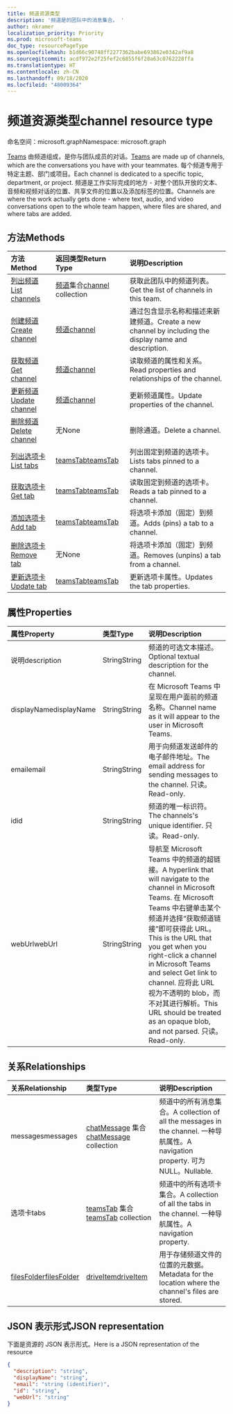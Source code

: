 ```yaml
---
title: 频道资源类型
description: '频道是的团队中的消息集合。 '
author: nkramer
localization_priority: Priority
ms.prod: microsoft-teams
doc_type: resourcePageType
ms.openlocfilehash: b1d66c90748ff2277362babe693862e0342af9a8
ms.sourcegitcommit: acdf972e2f25fef2c6855f6f28a63c0762228ffa
ms.translationtype: HT
ms.contentlocale: zh-CN
ms.lasthandoff: 09/18/2020
ms.locfileid: "48009364"
---
```

# <a name="channel-resource-type"></a><span data-ttu-id="f5a4d-103">频道资源类型</span><span class="sxs-lookup"><span data-stu-id="f5a4d-103">channel resource type</span></span>

<span data-ttu-id="f5a4d-104">命名空间：microsoft.graph</span><span class="sxs-lookup"><span data-stu-id="f5a4d-104">Namespace: microsoft.graph</span></span>

<span data-ttu-id="f5a4d-105">[Teams](../resources/team.md) 由频道组成，是你与团队成员的对话。</span><span class="sxs-lookup"><span data-stu-id="f5a4d-105">[Teams](../resources/team.md) are made up of channels, which are the conversations you have with your teammates.</span></span> <span data-ttu-id="f5a4d-106">每个频道专用于特定主题、部门或项目。</span><span class="sxs-lookup"><span data-stu-id="f5a4d-106">Each channel is dedicated to a specific topic, department, or project.</span></span>
<span data-ttu-id="f5a4d-107">频道是工作实际完成的地方 - 对整个团队开放的文本、音频和视频对话的位置、共享文件的位置以及添加标签的位置。</span><span class="sxs-lookup"><span data-stu-id="f5a4d-107">Channels are where the work actually gets done - where text, audio, and video conversations open to the whole team happen, where files are shared, and where tabs are added.</span></span>

## <a name="methods"></a><span data-ttu-id="f5a4d-108">方法</span><span class="sxs-lookup"><span data-stu-id="f5a4d-108">Methods</span></span>

| <span data-ttu-id="f5a4d-109">方法</span><span class="sxs-lookup"><span data-stu-id="f5a4d-109">Method</span></span>       | <span data-ttu-id="f5a4d-110">返回类型</span><span class="sxs-lookup"><span data-stu-id="f5a4d-110">Return Type</span></span>  |<span data-ttu-id="f5a4d-111">说明</span><span class="sxs-lookup"><span data-stu-id="f5a4d-111">Description</span></span>|
|:---------------|:--------|:----------|
|[<span data-ttu-id="f5a4d-112">列出频道</span><span class="sxs-lookup"><span data-stu-id="f5a4d-112">List channels</span></span>](../api/channel-list.md) | <span data-ttu-id="f5a4d-113">[频道](channel.md)集合</span><span class="sxs-lookup"><span data-stu-id="f5a4d-113">[channel](channel.md) collection</span></span> | <span data-ttu-id="f5a4d-114">获取此团队中的频道列表。</span><span class="sxs-lookup"><span data-stu-id="f5a4d-114">Get the list of channels in this team.</span></span>|
|[<span data-ttu-id="f5a4d-115">创建频道</span><span class="sxs-lookup"><span data-stu-id="f5a4d-115">Create channel</span></span>](../api/channel-post.md) | [<span data-ttu-id="f5a4d-116">频道</span><span class="sxs-lookup"><span data-stu-id="f5a4d-116">channel</span></span>](channel.md) | <span data-ttu-id="f5a4d-117">通过包含显示名称和描述来新建频道。</span><span class="sxs-lookup"><span data-stu-id="f5a4d-117">Create a new channel by including the display name and description.</span></span>|
|[<span data-ttu-id="f5a4d-118">获取频道</span><span class="sxs-lookup"><span data-stu-id="f5a4d-118">Get channel</span></span>](../api/channel-get.md) | [<span data-ttu-id="f5a4d-119">频道</span><span class="sxs-lookup"><span data-stu-id="f5a4d-119">channel</span></span>](channel.md) | <span data-ttu-id="f5a4d-120">读取频道的属性和关系。</span><span class="sxs-lookup"><span data-stu-id="f5a4d-120">Read properties and relationships of the channel.</span></span>|
|[<span data-ttu-id="f5a4d-121">更新频道</span><span class="sxs-lookup"><span data-stu-id="f5a4d-121">Update channel</span></span>](../api/channel-patch.md) | [<span data-ttu-id="f5a4d-122">频道</span><span class="sxs-lookup"><span data-stu-id="f5a4d-122">channel</span></span>](channel.md) | <span data-ttu-id="f5a4d-123">更新频道属性。</span><span class="sxs-lookup"><span data-stu-id="f5a4d-123">Update properties of the channel.</span></span>|
|[<span data-ttu-id="f5a4d-124">删除频道</span><span class="sxs-lookup"><span data-stu-id="f5a4d-124">Delete channel</span></span>](../api/channel-delete.md) | <span data-ttu-id="f5a4d-125">无</span><span class="sxs-lookup"><span data-stu-id="f5a4d-125">None</span></span> | <span data-ttu-id="f5a4d-126">删除通道。</span><span class="sxs-lookup"><span data-stu-id="f5a4d-126">Delete a channel.</span></span>|
|[<span data-ttu-id="f5a4d-127">列出选项卡</span><span class="sxs-lookup"><span data-stu-id="f5a4d-127">List tabs</span></span>](../api/teamstab-list.md) | [<span data-ttu-id="f5a4d-128">teamsTab</span><span class="sxs-lookup"><span data-stu-id="f5a4d-128">teamsTab</span></span>](teamstab.md) | <span data-ttu-id="f5a4d-129">列出固定到频道的选项卡。</span><span class="sxs-lookup"><span data-stu-id="f5a4d-129">Lists tabs pinned to a channel.</span></span>|
|[<span data-ttu-id="f5a4d-130">获取选项卡</span><span class="sxs-lookup"><span data-stu-id="f5a4d-130">Get tab</span></span>](../api/teamstab-get.md) | [<span data-ttu-id="f5a4d-131">teamsTab</span><span class="sxs-lookup"><span data-stu-id="f5a4d-131">teamsTab</span></span>](teamstab.md) | <span data-ttu-id="f5a4d-132">读取固定到频道的选项卡。</span><span class="sxs-lookup"><span data-stu-id="f5a4d-132">Reads a tab pinned to a channel.</span></span>|
|[<span data-ttu-id="f5a4d-133">添加选项卡</span><span class="sxs-lookup"><span data-stu-id="f5a4d-133">Add tab</span></span>](../api/teamstab-add.md) | [<span data-ttu-id="f5a4d-134">teamsTab</span><span class="sxs-lookup"><span data-stu-id="f5a4d-134">teamsTab</span></span>](teamstab.md) | <span data-ttu-id="f5a4d-135">将选项卡添加（固定）到频道。</span><span class="sxs-lookup"><span data-stu-id="f5a4d-135">Adds (pins) a tab to a channel.</span></span>|
|[<span data-ttu-id="f5a4d-136">删除选项卡</span><span class="sxs-lookup"><span data-stu-id="f5a4d-136">Remove tab</span></span>](../api/teamstab-delete.md) | <span data-ttu-id="f5a4d-137">无</span><span class="sxs-lookup"><span data-stu-id="f5a4d-137">None</span></span> | <span data-ttu-id="f5a4d-138">将选项卡添加（固定）到频道。</span><span class="sxs-lookup"><span data-stu-id="f5a4d-138">Removes (unpins) a tab from a channel.</span></span>|
|[<span data-ttu-id="f5a4d-139">更新选项卡</span><span class="sxs-lookup"><span data-stu-id="f5a4d-139">Update tab</span></span>](../api/teamstab-update.md) | [<span data-ttu-id="f5a4d-140">teamsTab</span><span class="sxs-lookup"><span data-stu-id="f5a4d-140">teamsTab</span></span>](teamstab.md) | <span data-ttu-id="f5a4d-141">更新选项卡属性。</span><span class="sxs-lookup"><span data-stu-id="f5a4d-141">Updates the tab properties.</span></span>|

## <a name="properties"></a><span data-ttu-id="f5a4d-142">属性</span><span class="sxs-lookup"><span data-stu-id="f5a4d-142">Properties</span></span>

| <span data-ttu-id="f5a4d-143">属性</span><span class="sxs-lookup"><span data-stu-id="f5a4d-143">Property</span></span>   | <span data-ttu-id="f5a4d-144">类型</span><span class="sxs-lookup"><span data-stu-id="f5a4d-144">Type</span></span> | <span data-ttu-id="f5a4d-145">说明</span><span class="sxs-lookup"><span data-stu-id="f5a4d-145">Description</span></span>|
|:---------------|:--------|:----------|
|<span data-ttu-id="f5a4d-146">说明</span><span class="sxs-lookup"><span data-stu-id="f5a4d-146">description</span></span>|<span data-ttu-id="f5a4d-147">String</span><span class="sxs-lookup"><span data-stu-id="f5a4d-147">String</span></span>|<span data-ttu-id="f5a4d-148">频道的可选文本描述。</span><span class="sxs-lookup"><span data-stu-id="f5a4d-148">Optional textual description for the channel.</span></span>|
|<span data-ttu-id="f5a4d-149">displayName</span><span class="sxs-lookup"><span data-stu-id="f5a4d-149">displayName</span></span>|<span data-ttu-id="f5a4d-150">String</span><span class="sxs-lookup"><span data-stu-id="f5a4d-150">String</span></span>|<span data-ttu-id="f5a4d-151">在 Microsoft Teams 中呈现在用户面前的频道名称。</span><span class="sxs-lookup"><span data-stu-id="f5a4d-151">Channel name as it will appear to the user in Microsoft Teams.</span></span>|
|<span data-ttu-id="f5a4d-152">email</span><span class="sxs-lookup"><span data-stu-id="f5a4d-152">email</span></span>|<span data-ttu-id="f5a4d-153">String</span><span class="sxs-lookup"><span data-stu-id="f5a4d-153">String</span></span>| <span data-ttu-id="f5a4d-154">用于向频道发送邮件的电子邮件地址。</span><span class="sxs-lookup"><span data-stu-id="f5a4d-154">The email address for sending messages to the channel.</span></span> <span data-ttu-id="f5a4d-155">只读。</span><span class="sxs-lookup"><span data-stu-id="f5a4d-155">Read-only.</span></span>|
|<span data-ttu-id="f5a4d-156">id</span><span class="sxs-lookup"><span data-stu-id="f5a4d-156">id</span></span>|<span data-ttu-id="f5a4d-157">String</span><span class="sxs-lookup"><span data-stu-id="f5a4d-157">String</span></span>|<span data-ttu-id="f5a4d-158">频道的唯一标识符。</span><span class="sxs-lookup"><span data-stu-id="f5a4d-158">The channels's unique identifier.</span></span> <span data-ttu-id="f5a4d-159">只读。</span><span class="sxs-lookup"><span data-stu-id="f5a4d-159">Read-only.</span></span>|
|<span data-ttu-id="f5a4d-160">webUrl</span><span class="sxs-lookup"><span data-stu-id="f5a4d-160">webUrl</span></span>|<span data-ttu-id="f5a4d-161">String</span><span class="sxs-lookup"><span data-stu-id="f5a4d-161">String</span></span>|<span data-ttu-id="f5a4d-162">导航至 Microsoft Teams 中的频道的超链接。</span><span class="sxs-lookup"><span data-stu-id="f5a4d-162">A hyperlink that will navigate to the channel in Microsoft Teams.</span></span> <span data-ttu-id="f5a4d-163">在 Microsoft Teams 中右键单击某个频道并选择“获取频道链接”即可获得此 URL。</span><span class="sxs-lookup"><span data-stu-id="f5a4d-163">This is the URL that you get when you right-click a channel in Microsoft Teams and select Get link to channel.</span></span> <span data-ttu-id="f5a4d-164">应将此 URL 视为不透明的 blob，而不对其进行解析。</span><span class="sxs-lookup"><span data-stu-id="f5a4d-164">This URL should be treated as an opaque blob, and not parsed.</span></span> <span data-ttu-id="f5a4d-165">只读。</span><span class="sxs-lookup"><span data-stu-id="f5a4d-165">Read-only.</span></span>|

## <a name="relationships"></a><span data-ttu-id="f5a4d-166">关系</span><span class="sxs-lookup"><span data-stu-id="f5a4d-166">Relationships</span></span>

| <span data-ttu-id="f5a4d-167">关系</span><span class="sxs-lookup"><span data-stu-id="f5a4d-167">Relationship</span></span> | <span data-ttu-id="f5a4d-168">类型</span><span class="sxs-lookup"><span data-stu-id="f5a4d-168">Type</span></span> | <span data-ttu-id="f5a4d-169">说明</span><span class="sxs-lookup"><span data-stu-id="f5a4d-169">Description</span></span>|
|:---------------|:--------|:----------|
|<span data-ttu-id="f5a4d-170">messages</span><span class="sxs-lookup"><span data-stu-id="f5a4d-170">messages</span></span>|<span data-ttu-id="f5a4d-171">[chatMessage](./chatmessage.md) 集合</span><span class="sxs-lookup"><span data-stu-id="f5a4d-171">[chatMessage](./chatmessage.md) collection</span></span>|<span data-ttu-id="f5a4d-172">频道中的所有消息集合。</span><span class="sxs-lookup"><span data-stu-id="f5a4d-172">A collection of all the messages in the channel.</span></span> <span data-ttu-id="f5a4d-173">一种导航属性。</span><span class="sxs-lookup"><span data-stu-id="f5a4d-173">A navigation property.</span></span> <span data-ttu-id="f5a4d-174">可为 NULL。</span><span class="sxs-lookup"><span data-stu-id="f5a4d-174">Nullable.</span></span>|
|<span data-ttu-id="f5a4d-175">选项卡</span><span class="sxs-lookup"><span data-stu-id="f5a4d-175">tabs</span></span>|<span data-ttu-id="f5a4d-176">[teamsTab](../resources/teamstab.md) 集合</span><span class="sxs-lookup"><span data-stu-id="f5a4d-176">[teamsTab](../resources/teamstab.md) collection</span></span>|<span data-ttu-id="f5a4d-177">频道中的所有选项卡集合。</span><span class="sxs-lookup"><span data-stu-id="f5a4d-177">A collection of all the tabs in the channel.</span></span> <span data-ttu-id="f5a4d-178">一种导航属性。</span><span class="sxs-lookup"><span data-stu-id="f5a4d-178">A navigation property.</span></span>|
|[<span data-ttu-id="f5a4d-179">filesFolder</span><span class="sxs-lookup"><span data-stu-id="f5a4d-179">filesFolder</span></span>](../api/channel-get-filesfolder.md)|[<span data-ttu-id="f5a4d-180">driveItem</span><span class="sxs-lookup"><span data-stu-id="f5a4d-180">driveItem</span></span>](driveitem.md)|<span data-ttu-id="f5a4d-181">用于存储频道文件的位置的元数据。</span><span class="sxs-lookup"><span data-stu-id="f5a4d-181">Metadata for the location where the channel's files are stored.</span></span>|


## <a name="json-representation"></a><span data-ttu-id="f5a4d-182">JSON 表示形式</span><span class="sxs-lookup"><span data-stu-id="f5a4d-182">JSON representation</span></span>

<span data-ttu-id="f5a4d-183">下面是资源的 JSON 表示形式。</span><span class="sxs-lookup"><span data-stu-id="f5a4d-183">Here is a JSON representation of the resource</span></span>

<!-- {
  "blockType": "resource",
  "keyProperty": "id",
  "@odata.type": "microsoft.graph.channel"
}-->

```json
{
  "description": "string",
  "displayName": "string",
  "email": "string (identifier)",
  "id": "string",
  "webUrl": "string"
}

```


<!-- uuid: 8fcb5dbc-d5aa-4681-8e31-b001d5168d79
2015-10-25 14:57:30 UTC -->
<!-- {
  "type": "#page.annotation",
  "description": "channel resource",
  "keywords": "",
  "section": "documentation",
  "tocPath": ""
}-->


